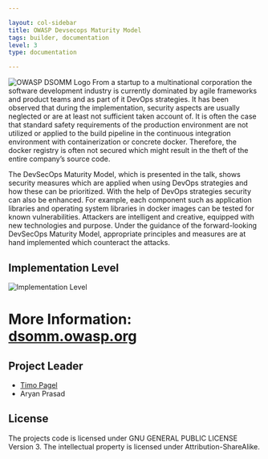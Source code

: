 ```yaml
---

layout: col-sidebar
title: OWASP Devsecops Maturity Model
tags: builder, documentation
level: 3
type: documentation

---
```

![OWASP DSOMM Logo](/assets/images/logotype.png)
From a startup to a multinational corporation the software development industry is currently dominated by agile frameworks and product teams and as part of it DevOps strategies. It has been observed that during the implementation, security aspects are usually neglected or are at least not sufficient taken account of. It is often the case that standard safety requirements of the production environment are not utilized or applied to the build pipeline in the continuous integration environment with containerization or concrete docker. Therefore, the docker registry is often not secured which might result in the theft of the entire company’s source code.

The DevSecOps Maturity Model, which is presented in the talk, shows security measures which are applied when using DevOps strategies and how these can be prioritized.
With the help of DevOps strategies security can also be enhanced. For example, each component such as application libraries and operating system libraries in docker images can be tested for known vulnerabilities.
Attackers are intelligent and creative, equipped with new technologies and purpose. Under the guidance of the forward-looking DevSecOps Maturity Model, appropriate principles and measures are at hand implemented which counteract the attacks.

## Implementation Level
![Implementation Level](/assets/images/impl.png)

# More Information: [dsomm.owasp.org](https://dsomm.owasp.org)

## Project Leader
* <a href="mailto://timo.pagel@owasp.org">Timo Pagel</a>
* Aryan Prasad

## License
The projects code is licensed under GNU GENERAL PUBLIC LICENSE Version 3. The intellectual property is licensed under Attribution-ShareAlike.
